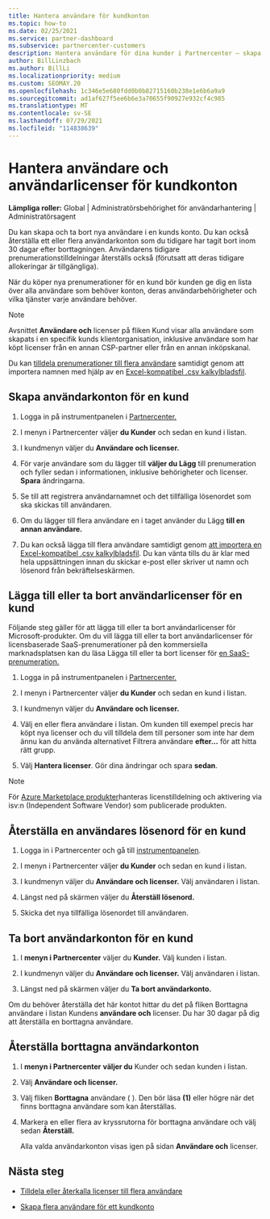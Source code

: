```yaml
---
title: Hantera användare för kundkonton
ms.topic: how-to
ms.date: 02/25/2021
ms.service: partner-dashboard
ms.subservice: partnercenter-customers
description: Hantera användare för dina kunder i Partnercenter – skapa användarkonton, lägga till eller ta bort användarlicenser, återställa lösenord och ta bort eller återställa användarkonton.
author: BillLinzbach
ms.author: BillLi
ms.localizationpriority: medium
ms.custom: SEOMAY.20
ms.openlocfilehash: 1c346e5e680fdd0b0b82715160b238e1e6b6a9a9
ms.sourcegitcommit: ad1af627f5ee6b6e3a70655f90927e932cf4c985
ms.translationtype: MT
ms.contentlocale: sv-SE
ms.lasthandoff: 07/29/2021
ms.locfileid: "114838639"
---
```

# <a name="manage-users-and-user-licenses-for-customer-accounts"></a>Hantera användare och användarlicenser för kundkonton 

**Lämpliga roller:** Global | Administratörsbehörighet för användarhantering | Administratörsagent


Du kan skapa och ta bort nya användare i en kunds konto. Du kan också återställa ett eller flera användarkonton som du tidigare har tagit bort inom 30 dagar efter borttagningen. Användarens tidigare prenumerationstilldelningar återställs också (förutsatt att deras tidigare allokeringar är tillgängliga).

När du köper nya prenumerationer för en kund bör kunden ge dig en lista över alla användare som behöver konton, deras användarbehörigheter och vilka tjänster varje användare behöver.  

>[!NOTE]
>Avsnittet **Användare och**  licenser på fliken Kund visar alla användare som skapats i en specifik kunds klientorganisation, inklusive användare som har köpt licenser från en annan CSP-partner eller från en annan inköpskanal.

Du kan [tilldela prenumerationer till flera användare](bulk-license-provisioning-for-multiple-users.md) samtidigt genom att importera namnen med hjälp av en [Excel-kompatibel .csv kalkylbladsfil](adding-multiple-users-to-a-customer-account.md).

<a href="" id="createuseraccounts"></a>

## <a name="create-user-accounts-for-a-customer"></a>Skapa användarkonton för en kund

1. Logga in på instrumentpanelen i [Partnercenter.](https://partner.microsoft.com/dashboard)

2. I menyn i Partnercenter väljer **du Kunder** och sedan en kund i listan.

3. I kundmenyn väljer du **Användare och licenser.**

4. För varje användare som du lägger till **väljer du Lägg** till prenumeration och fyller sedan i informationen, inklusive behörigheter och licenser. **Spara** ändringarna.

5. Se till att registrera användarnamnet och det tillfälliga lösenordet som ska skickas till användaren.

6. Om du lägger till flera användare en i taget använder du Lägg **till en annan användare.**

7. Du kan också lägga till flera användare samtidigt genom [att importera en Excel-kompatibel .csv kalkylbladsfil](adding-multiple-users-to-a-customer-account.md). Du kan vänta tills du är klar med hela uppsättningen innan du skickar e-post eller skriver ut namn och lösenord från bekräftelseskärmen.

<a href="" id="userlicensing"></a>

## <a name="add-or-remove-user-licenses-for-a-customer"></a>Lägga till eller ta bort användarlicenser för en kund

Följande steg gäller för att lägga till eller ta bort användarlicenser för Microsoft-produkter. Om du vill lägga till eller ta bort användarlicenser för licensbaserade SaaS-prenumerationer på den kommersiella marknadsplatsen kan du läsa Lägga till eller ta bort licenser för [en SaaS-prenumeration.](csp-commercial-marketplace-manage.md#add-or-remove-licenses-for-a-saas-subscription)

1. Logga in på instrumentpanelen i [Partnercenter.](https://partner.microsoft.com/dashboard)

2. I menyn i Partnercenter väljer **du Kunder** och sedan en kund i listan.

3. I kundmenyn väljer du **Användare och licenser.**

4. Välj en eller flera användare i listan. Om kunden till exempel precis har köpt nya licenser och du vill tilldela dem till personer som inte har dem ännu kan du använda alternativet Filtrera användare **efter...** för att hitta rätt grupp.

5. Välj **Hantera licenser**. Gör dina ändringar och spara **sedan**.

> [!NOTE]
> För [Azure Marketplace produkter](csp-commercial-marketplace-manage.md#assign-licenses-and-activate-a-subscription-on-behalf-of-a-customer)hanteras licenstilldelning och aktivering via isv:n (Independent Software Vendor) som publicerade produkten.

<a href="" id="resetpassword"></a>

## <a name="reset-a-users-password-for-a-customer"></a>Återställa en användares lösenord för en kund

1. Logga in i Partnercenter och gå till [instrumentpanelen](https://partner.microsoft.com/dashboard).

2. I menyn i Partnercenter väljer **du Kunder** och sedan en kund i listan.

3. I kundmenyn väljer du **Användare och licenser.** Välj användaren i listan.

4. Längst ned på skärmen väljer du **Återställ lösenord.** 

5. Skicka det nya tillfälliga lösenordet till användaren.

<a href="" id="deleteuseraccounts"></a>

## <a name="delete-user-accounts-for-a-customer"></a>Ta bort användarkonton för en kund

1. I **menyn i Partnercenter** väljer du **Kunder.** Välj kunden i listan.

2. I kundmenyn väljer du **Användare och licenser.** Välj användaren i listan.

3. Längst ned på skärmen väljer du **Ta bort användarkonto.**

Om du behöver återställa det här kontot  hittar du det på fliken Borttagna användare i listan Kundens **användare och** licenser. Du har 30 dagar på dig att återställa en borttagna användare.

<a href="" id="restoreuseraccounts"></a>

## <a name="restore-deleted-user-accounts"></a>Återställa borttagna användarkonton

1. I **menyn i Partnercenter** **väljer du** Kunder och sedan kunden i listan.

2. Välj **Användare och licenser.**

3. Välj fliken **Borttagna** användare ( ). Den bör läsa **(1)** eller högre när det finns borttagna användare som kan återställas.

4. Markera en eller flera av kryssrutorna för borttagna användare och välj sedan **Återställ.**

    Alla valda användarkonton visas igen på sidan **Användare och** licenser.

## <a name="next-steps"></a>Nästa steg

- [Tilldela eller återkalla licenser till flera användare](bulk-license-provisioning-for-multiple-users.md)

- [Skapa flera användare för ett kundkonto](adding-multiple-users-to-a-customer-account.md)